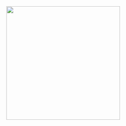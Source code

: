 <img align="left" width="300" height="300" src="https://github.com/PxOctopus/PxOctopus/assets/154042778/0794a946-7c05-4bed-bc7e-0946f414d977">





<!---
PxOctopus/PxOctopus is a ✨ special ✨ repository because its `README.md` (this file) appears on your GitHub profile.
You can click the Preview link to take a look at your changes.
--->
